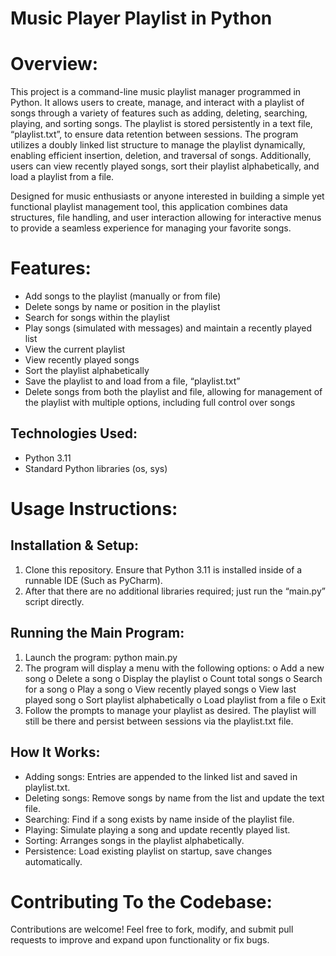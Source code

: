 # Music Player Playlist in Python

# Overview:

This project is a command-line music playlist manager programmed in Python. It allows users to create, manage, and interact with a playlist of songs through a variety of features such as adding, deleting, searching, playing, and sorting songs. The playlist is stored persistently in a text file, “playlist.txt”, to ensure data retention between sessions. The program utilizes a doubly linked list structure to manage the playlist dynamically, enabling efficient insertion, deletion, and traversal of songs. Additionally, users can view recently played songs, sort their playlist alphabetically, and load a playlist from a file.

Designed for music enthusiasts or anyone interested in building a simple yet functional playlist management tool, this application combines data structures, file handling, and user interaction allowing for interactive menus to provide a seamless experience for managing your favorite songs.

# Features:
- Add songs to the playlist (manually or from file)
- Delete songs by name or position in the playlist
- Search for songs within the playlist
- Play songs (simulated with messages) and maintain a recently played list
- View the current playlist
- View recently played songs
- Sort the playlist alphabetically
- Save the playlist to and load from a file, “playlist.txt”
- Delete songs from both the playlist and file, allowing for management of the playlist with multiple options, including full control over songs

## Technologies Used:
- Python 3.11
- Standard Python libraries (os, sys)

# Usage Instructions:

## Installation & Setup:
1.	Clone this repository. Ensure that Python 3.11 is installed inside of a runnable IDE (Such as PyCharm).
2.	After that there are no additional libraries required; just run the “main.py” script directly.

## Running the Main Program:
1.	Launch the program: python main.py
2.	The program will display a menu with the following options:
o	Add a new song
o	Delete a song
o	Display the playlist
o	Count total songs
o	Search for a song
o	Play a song
o	View recently played songs
o	View last played song
o	Sort playlist alphabetically
o	Load playlist from a file
o	Exit
3.	Follow the prompts to manage your playlist as desired. The playlist will still be there and persist between sessions via the playlist.txt file.

## How It Works:
- Adding songs: Entries are appended to the linked list and saved in playlist.txt.
- Deleting songs: Remove songs by name from the list and update the text file.
- Searching: Find if a song exists by name inside of the playlist file.
- Playing: Simulate playing a song and update recently played list.
- Sorting: Arranges songs in the playlist alphabetically.
- Persistence: Load existing playlist on startup, save changes automatically.

# Contributing To the Codebase:
Contributions are welcome! Feel free to fork, modify, and submit pull requests to improve and expand upon functionality or fix bugs.
